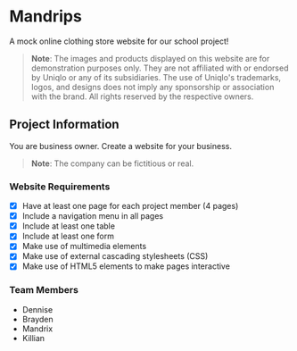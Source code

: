 # Mandrips

A mock online clothing store website for our school project!

> **Note**: The images and products displayed on this website are for demonstration purposes only. They are not affiliated with or endorsed by Uniqlo or any of its subsidiaries. The use of Uniqlo's trademarks, logos, and designs does not imply any sponsorship or association with the brand. All rights reserved by the respective owners.

## Project Information

You are business owner. Create a website for your business.

> **Note**: The company can be fictitious or real.

### Website Requirements

- [X] Have at least one page for each project member (4 pages)
- [X] Include a navigation menu in all pages
- [X] Include at least one table
- [X] Include at least one form
- [X] Make use of multimedia elements
- [X] Make use of external cascading stylesheets (CSS)
- [X] Make use of HTML5 elements to make pages interactive

### Team Members

- Dennise
- Brayden
- Mandrix
- Killian